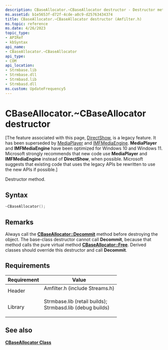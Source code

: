 ```yaml
---
description: CBaseAllocator.~CBaseAllocator destructor - Destructor method.
ms.assetid: b1e5653f-d72f-4cde-a8c9-d25763434374
title: CBaseAllocator.~CBaseAllocator destructor (Amfilter.h)
ms.topic: reference
ms.date: 4/26/2023
topic_type: 
- APIRef
- kbSyntax
api_name: 
- CBaseAllocator.~CBaseAllocator
api_type: 
- COM
api_location: 
- Strmbase.lib
- Strmbase.dll
- Strmbasd.lib
- Strmbasd.dll
ms.custom: UpdateFrequency5
---
```


# CBaseAllocator.~CBaseAllocator destructor

\[The feature associated with this page, [DirectShow](/windows/win32/directshow/directshow), is a legacy feature. It has been superseded by [MediaPlayer](/uwp/api/Windows.Media.Playback.MediaPlayer) and [IMFMediaEngine](/windows/win32/api/mfmediaengine/nn-mfmediaengine-imfmediaengine). **MediaPlayer** and **IMFMediaEngine** have been optimized for Windows 10 and Windows 11. Microsoft strongly recommends that new code use **MediaPlayer** and **IMFMediaEngine** instead of **DirectShow**, when possible. Microsoft suggests that existing code that uses the legacy APIs be rewritten to use the new APIs if possible.\]

Destructor method.

## Syntax


```C++
~CBaseAllocator();
```



## Remarks

Always call the [**CBaseAllocator::Decommit**](cbaseallocator-decommit.md) method before destroying the object. The base-class destructor cannot call **Decommit**, because that method calls the pure virtual method [**CBaseAllocator::Free**](cbaseallocator-free.md). Derived classes should override this destructor and call **Decommit**.

## Requirements



| Requirement | Value |
|--------------------|--------------------------------------------------------------------------------------------------------------------------------------------------------------------------------------------|
| Header<br/>  | <dl> <dt>Amfilter.h (include Streams.h)</dt> </dl>                                                                                  |
| Library<br/> | <dl> <dt>Strmbase.lib (retail builds); </dt> <dt>Strmbasd.lib (debug builds)</dt> </dl> |



## See also

<dl> <dt>

[**CBaseAllocator Class**](cbaseallocator.md)
</dt> </dl>

 

 




